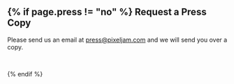 {% if page.press != "no" %}
Request a Press Copy
----------------------
Please send us an email at press@pixeljam.com and we will send you over a copy.

<br />

<!-- <form method="post" name="myemailform" action="{{ "/form-to-email.php" | prepend: site.baseurl }}">

<label for="Name">Enter Publication Name:</label> <input type="text" placeholder="Your Publication" name="name"><br />
<label for="Email">Enter Email Address: </label> <input type="text" placeholder="Your Email Address" name="email">
<input type="submit" value="Send Form">
</form> -->

{% endif %}
